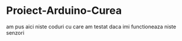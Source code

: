 # Proiect-Arduino-Curea

am pus aici niste coduri cu care am testat daca imi functioneaza niste senzori

